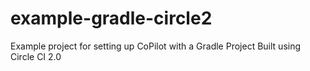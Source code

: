 # example-gradle-circle2
Example project for setting up CoPilot with a Gradle Project Built using Circle CI 2.0
